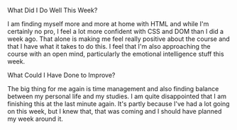What Did I Do Well This Week?

I am finding myself more and more at home with HTML and while I'm certainly no pro, I feel a lot more confident with CSS and DOM than I did a week ago. That alone is making me feel really positive about the course and that I have what it takes to do this. I feel that I'm also approaching the course with an open mind, particularly the emotional intelligence stuff this week.

What Could I Have Done to Improve?

The big thing for me again is time management and also finding balance between my personal life and my studies. I am quite disappointed that I am finishing this at the last minute again. It's partly because I've had a lot going on this week, but I knew that, that was coming and I should have planned my week around it.
